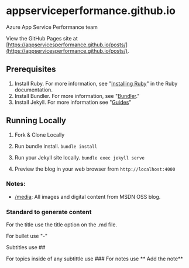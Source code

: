 # appserviceperformance.github.io
Azure App Service Performance team


View the GitHub Pages site at [https://appservicesperformance.github.io/posts/](https://appservicesperformance.github.io/posts/).

## Prerequisites
1. Install Ruby. For more information, see "[Installing Ruby](https://www.ruby-lang.org/en/documentation/installation/)" in the Ruby documentation.
2. Install Bundler. For more information, see "[Bundler](https://bundler.io/)."
3. Install Jekyll. For more information see "[Guides](https://jekyllrb.com/docs/installation/)"

## Running Locally
1. Fork & Clone Locally
2. Run bundle install.
``
bundle install
``

3. Run your Jekyll site locally.
``
bundle exec jekyll serve
``

4. Preview the blog in your web browser from `http://localhost:4000`

### Notes:
- [/media](/media): All images and digital content from MSDN OSS blog.

### Standard to generate content

For the title use the title option on the .md file. 

For bullet use "-" 

Subtitles use ## 

For topics inside of any subtittle use ###
For notes use ** Add the note**